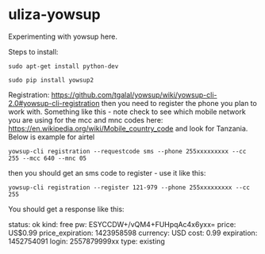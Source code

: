 # uliza-yowsup
Experimenting with yowsup here.

Steps to install:

`sudo apt-get install python-dev`

`sudo pip install yowsup2`

Registration: https://github.com/tgalal/yowsup/wiki/yowsup-cli-2.0#yowsup-cli-registration
then you need to register the phone you plan to work with. Something like this - note check to see which mobile network you are using for the mcc and mnc codes here: https://en.wikipedia.org/wiki/Mobile_country_code and look for Tanzania.  Below is example for airtel

`yowsup-cli registration --requestcode sms --phone 255xxxxxxxxx --cc 255 --mcc 640 --mnc 05`

then you should get an sms code to register - use it like this:

`yowsup-cli registration --register 121-979 --phone 255xxxxxxxxx --cc 255`

You should get a response like this:

status: ok
kind: free
pw: ESYCCDW+/vQM4+FUHpqAc4x6yxx=
price: US$0.99
price_expiration: 1423958598
currency: USD
cost: 0.99
expiration: 1452754091
login: 2557879999xx
type: existing


